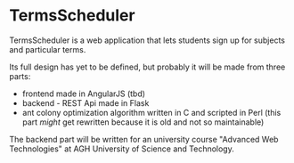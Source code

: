# TermsScheduler
TermsScheduler is a web application that lets students sign up for subjects and particular terms.

Its full design has yet to be defined, but probably it will be made from three parts:

* frontend made in AngularJS (tbd)
* backend - REST Api made in Flask
* ant colony optimization algorithm written in C and scripted in Perl (this part *might* get rewritten because it is old and not so maintainable)

The backend part will be written for an university course "Advanced Web Technologies" at AGH University of Science and Technology.
